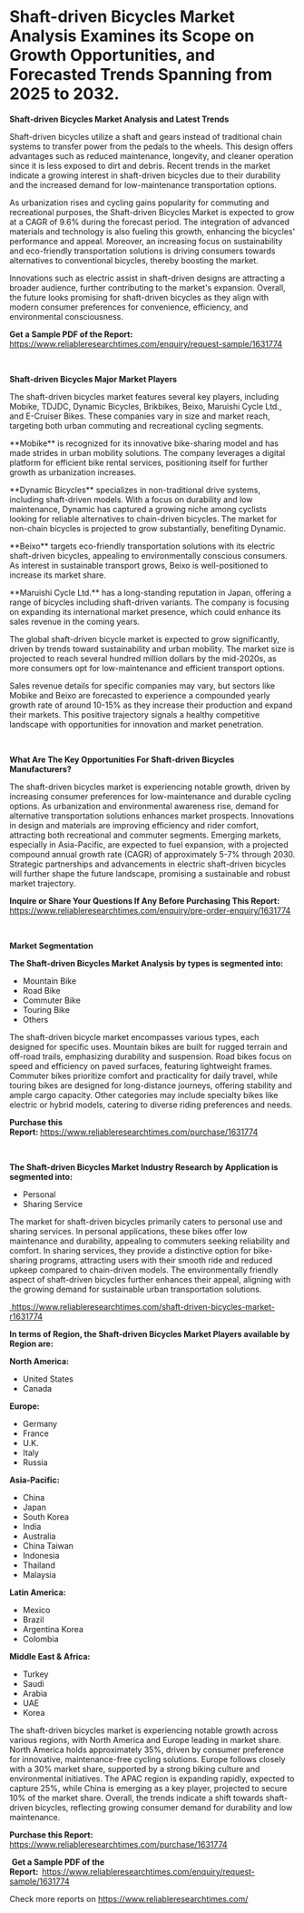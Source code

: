 <p><h1>Shaft-driven Bicycles Market Analysis Examines its Scope on Growth Opportunities, and Forecasted Trends Spanning from 2025 to 2032.</h1></p><p><strong>Shaft-driven Bicycles Market Analysis and Latest Trends</strong></p>
<p><p>Shaft-driven bicycles utilize a shaft and gears instead of traditional chain systems to transfer power from the pedals to the wheels. This design offers advantages such as reduced maintenance, longevity, and cleaner operation since it is less exposed to dirt and debris. Recent trends in the market indicate a growing interest in shaft-driven bicycles due to their durability and the increased demand for low-maintenance transportation options.</p><p>As urbanization rises and cycling gains popularity for commuting and recreational purposes, the Shaft-driven Bicycles Market is expected to grow at a CAGR of 9.6% during the forecast period. The integration of advanced materials and technology is also fueling this growth, enhancing the bicycles' performance and appeal. Moreover, an increasing focus on sustainability and eco-friendly transportation solutions is driving consumers towards alternatives to conventional bicycles, thereby boosting the market. </p><p>Innovations such as electric assist in shaft-driven designs are attracting a broader audience, further contributing to the market's expansion. Overall, the future looks promising for shaft-driven bicycles as they align with modern consumer preferences for convenience, efficiency, and environmental consciousness.</p></p>
<p><strong>Get a Sample PDF of the Report:&nbsp;</strong> <a href="https://www.reliableresearchtimes.com/enquiry/request-sample/1631774?utm_campaign=3576&utm_medium=2&utm_source=Github&utm_content=ia&utm_term=29032025&utm_id=shaft-driven-bicycles">https://www.reliableresearchtimes.com/enquiry/request-sample/1631774</a></p>
<p>&nbsp;</p>
<p><strong>Shaft-driven Bicycles Major Market Players</strong></p>
<p><p>The shaft-driven bicycles market features several key players, including Mobike, TDJDC, Dynamic Bicycles, Brikbikes, Beixo, Maruishi Cycle Ltd., and E-Cruiser Bikes. These companies vary in size and market reach, targeting both urban commuting and recreational cycling segments.</p><p>**Mobike** is recognized for its innovative bike-sharing model and has made strides in urban mobility solutions. The company leverages a digital platform for efficient bike rental services, positioning itself for further growth as urbanization increases.</p><p>**Dynamic Bicycles** specializes in non-traditional drive systems, including shaft-driven models. With a focus on durability and low maintenance, Dynamic has captured a growing niche among cyclists looking for reliable alternatives to chain-driven bicycles. The market for non-chain bicycles is projected to grow substantially, benefiting Dynamic.</p><p>**Beixo** targets eco-friendly transportation solutions with its electric shaft-driven bicycles, appealing to environmentally conscious consumers. As interest in sustainable transport grows, Beixo is well-positioned to increase its market share.</p><p>**Maruishi Cycle Ltd.** has a long-standing reputation in Japan, offering a range of bicycles including shaft-driven variants. The company is focusing on expanding its international market presence, which could enhance its sales revenue in the coming years.</p><p>The global shaft-driven bicycle market is expected to grow significantly, driven by trends toward sustainability and urban mobility. The market size is projected to reach several hundred million dollars by the mid-2020s, as more consumers opt for low-maintenance and efficient transport options.</p><p>Sales revenue details for specific companies may vary, but sectors like Mobike and Beixo are forecasted to experience a compounded yearly growth rate of around 10-15% as they increase their production and expand their markets. This positive trajectory signals a healthy competitive landscape with opportunities for innovation and market penetration.</p></p>
<p>&nbsp;</p>
<p><strong>What Are The Key Opportunities For Shaft-driven Bicycles Manufacturers?</strong></p>
<p><p>The shaft-driven bicycles market is experiencing notable growth, driven by increasing consumer preferences for low-maintenance and durable cycling options. As urbanization and environmental awareness rise, demand for alternative transportation solutions enhances market prospects. Innovations in design and materials are improving efficiency and rider comfort, attracting both recreational and commuter segments. Emerging markets, especially in Asia-Pacific, are expected to fuel expansion, with a projected compound annual growth rate (CAGR) of approximately 5-7% through 2030. Strategic partnerships and advancements in electric shaft-driven bicycles will further shape the future landscape, promising a sustainable and robust market trajectory.</p></p>
<p><strong>Inquire or Share Your Questions If Any Before Purchasing This Report:</strong> <a href="https://www.reliableresearchtimes.com/enquiry/pre-order-enquiry/1631774?utm_campaign=3576&utm_medium=2&utm_source=Github&utm_content=ia&utm_term=29032025&utm_id=shaft-driven-bicycles">https://www.reliableresearchtimes.com/enquiry/pre-order-enquiry/1631774</a></p>
<p>&nbsp;</p>
<p><strong>Market Segmentation</strong></p>
<p><strong>The Shaft-driven Bicycles Market Analysis by types is segmented into:</strong></p>
<p><ul><li>Mountain Bike</li><li>Road Bike</li><li>Commuter Bike</li><li>Touring Bike</li><li>Others</li></ul></p>
<p><p>The shaft-driven bicycle market encompasses various types, each designed for specific uses. Mountain bikes are built for rugged terrain and off-road trails, emphasizing durability and suspension. Road bikes focus on speed and efficiency on paved surfaces, featuring lightweight frames. Commuter bikes prioritize comfort and practicality for daily travel, while touring bikes are designed for long-distance journeys, offering stability and ample cargo capacity. Other categories may include specialty bikes like electric or hybrid models, catering to diverse riding preferences and needs.</p></p>
<p><strong>Purchase this Report:&nbsp;</strong><a href="https://www.reliableresearchtimes.com/purchase/1631774?utm_campaign=3576&utm_medium=2&utm_source=Github&utm_content=ia&utm_term=29032025&utm_id=shaft-driven-bicycles">https://www.reliableresearchtimes.com/purchase/1631774</a></p>
<p>&nbsp;</p>
<p><strong>The Shaft-driven Bicycles Market Industry Research by Application is segmented into:</strong></p>
<p><ul><li>Personal</li><li>Sharing Service</li></ul></p>
<p><p>The market for shaft-driven bicycles primarily caters to personal use and sharing services. In personal applications, these bikes offer low maintenance and durability, appealing to commuters seeking reliability and comfort. In sharing services, they provide a distinctive option for bike-sharing programs, attracting users with their smooth ride and reduced upkeep compared to chain-driven models. The environmentally friendly aspect of shaft-driven bicycles further enhances their appeal, aligning with the growing demand for sustainable urban transportation solutions.</p></p>
<p><a href="https://www.reliableresearchtimes.com/shaft-driven-bicycles-market-r1631774?utm_campaign=3576&utm_medium=2&utm_source=Github&utm_content=ia&utm_term=29032025&utm_id=shaft-driven-bicycles">&nbsp;https://www.reliableresearchtimes.com/shaft-driven-bicycles-market-r1631774</a></p>
<p><strong>In terms of Region, the Shaft-driven Bicycles Market Players available by Region are:</strong></p>
<p>
    <p> <strong> North America: </strong>
        <ul>
            <li>United States</li>
            <li>Canada</li>
        </ul>
        </p> 
    <p> <strong> Europe: </strong>
        <ul>
            <li>Germany</li>
            <li>France</li>
            <li>U.K.</li>
            <li>Italy</li>
            <li>Russia</li>
        </ul>
        </p> 
    <p> <strong> Asia-Pacific: </strong>
        <ul>
            <li>China</li>
            <li>Japan</li>
            <li>South Korea</li>
            <li>India</li>
            <li>Australia</li>
            <li>China Taiwan</li>
            <li>Indonesia</li>
            <li>Thailand</li>
            <li>Malaysia</li>
        </ul>
        </p> 
    <p> <strong> Latin America: </strong>
        <ul>
            <li>Mexico</li>
            <li>Brazil</li>
            <li>Argentina Korea</li>
            <li>Colombia</li>
        </ul>
        </p> 
    <p> <strong> Middle East & Africa: </strong>
        <ul>
            <li>Turkey</li>
            <li>Saudi</li>
            <li>Arabia</li>
            <li>UAE</li>
            <li>Korea</li>
        </ul>
    </p>
    </p>
<p><p>The shaft-driven bicycles market is experiencing notable growth across various regions, with North America and Europe leading in market share. North America holds approximately 35%, driven by consumer preference for innovative, maintenance-free cycling solutions. Europe follows closely with a 30% market share, supported by a strong biking culture and environmental initiatives. The APAC region is expanding rapidly, expected to capture 25%, while China is emerging as a key player, projected to secure 10% of the market share. Overall, the trends indicate a shift towards shaft-driven bicycles, reflecting growing consumer demand for durability and low maintenance.</p></p>
<p><strong>Purchase this Report: </strong><a href="https://www.reliableresearchtimes.com/purchase/1631774?utm_campaign=3576&utm_medium=2&utm_source=Github&utm_content=ia&utm_term=29032025&utm_id=shaft-driven-bicycles">https://www.reliableresearchtimes.com/purchase/1631774</a></p>
<p>&nbsp;<strong>Get a Sample PDF of the Report:&nbsp;&nbsp;</strong><a href="https://www.reliableresearchtimes.com/enquiry/request-sample/1631774?utm_campaign=3576&utm_medium=2&utm_source=Github&utm_content=ia&utm_term=29032025&utm_id=shaft-driven-bicycles">https://www.reliableresearchtimes.com/enquiry/request-sample/1631774</a></p>
<p><strong></strong></p>
<p>Check more reports on <a href="https://www.reliableresearchtimes.com/?utm_campaign=3576&utm_medium=2&utm_source=Github&utm_content=ia&utm_term=29032025&utm_id=shaft-driven-bicycles">https://www.reliableresearchtimes.com/</a></p>